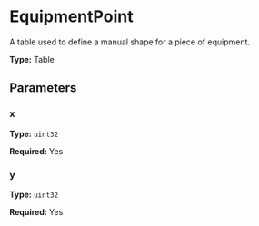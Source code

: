 # EquipmentPoint

A table used to define a manual shape for a piece of equipment.

**Type:** Table

## Parameters

### x

**Type:** `uint32`

**Required:** Yes

### y

**Type:** `uint32`

**Required:** Yes

